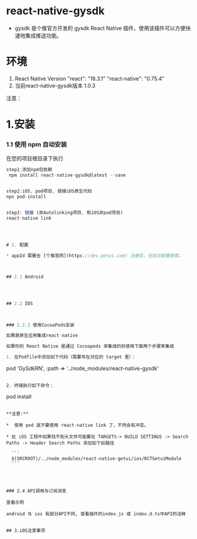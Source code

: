 

# react-native-gysdk
* gysdk 是个推官方开发的 gysdk React Native 插件，使用该插件可以方便快速地集成推送功能。



# 环境

1. React Native Version 
   "react": "18.3.1"
   "react-native": "0.75.4"
2. 当前react-native-gysdk版本 1.0.3


注意：
 


# 1.安装

### 1.1 使用 npm 自动安装

在您的项目根目录下执行

````js
step1:添加npm包依赖
 npm install react-native-gysdk@latest --save 


step2:iOS, pod项目, 链接iOS原生代码
npx pod-install


step2: 链接 (非Autolinking项目, 和iOS非pod项目)
react-native link
 

 

# 2. 配置

* appId 需要去 [个推官网](https://dev.getui.com) 注册后，在后台配置获取。



## 2.1 Android


 

## 2.2 IOS
 


### 2.2.2 使用CocoaPods安装 

如果是原生应用集成react-native

如果你的 React Native 是通过 Cocoapods 来集成的则使用下面两个步骤来集成 

1. 在Podfile中添加如下代码（需要写在对应的 target 里）：

````
pod 'GySdkRN', :path => '../node_modules/react-native-gysdk'

````

2. 终端执行如下命令：

````
pod install

````

**注意:** 

*  使用 pod 就不要使用 react-native link 了，不然会有冲突。

* 在 iOS 工程中如果找不到头文件可能要在 TARGETS-> BUILD SETTINGS -> Search Paths -> Header Search Paths 添加如下如路径

  ```
  $(SRCROOT)/../node_modules/react-native-getui/ios/RCTGetuiModule
  ```




### 2.4 API调用与订阅消息

查看示例

android 与 ios 有部分API不同, 查看插件的index.js 或 index.d.ts中API的注释


## 3.iOS注意事项 


